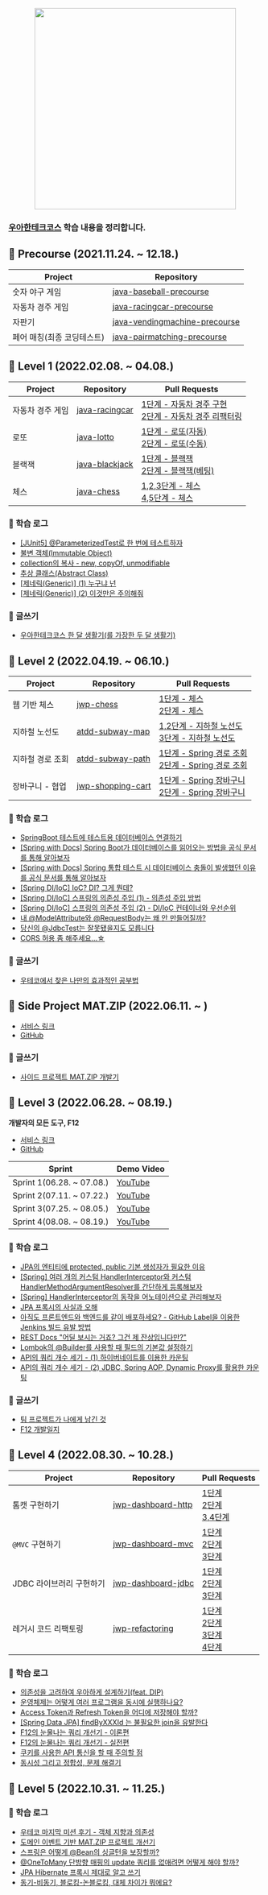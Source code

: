 <p align="center"><img src=https://images.velog.io/images/ohzzi/post/4ab19a59-f0bc-4d02-9b5f-5b03991400c5/woowacourse.jpg height=400px></p>

### [우아한테크코스](https://woowacourse.github.io/) 학습 내용을 정리합니다.

## :loudspeaker: Precourse (2021.11.24. ~ 12.18.)
|Project|Repository|
|-|-|
|숫자 야구 게임|[java-baseball-precourse](https://github.com/Ohzzi/java-baseball-precourse/tree/Ohzzi)|
|자동차 경주 게임|[java-racingcar-precourse](https://github.com/Ohzzi/java-racingcar-precourse/tree/Ohzzi)|
|자판기|[java-vendingmachine-precourse](https://github.com/Ohzzi/java-vendingmachine-precourse/tree/Ohzzi)|
|페어 매칭(최종 코딩테스트)|[java-pairmatching-precourse](https://github.com/Ohzzi/java-pairmatching-precourse/tree/Ohzzi)|

## :loudspeaker: Level 1 (2022.02.08. ~ 04.08.)
|Project|Repository|Pull Requests|
|-|-|-|
|자동차 경주 게임|[java-racingcar](https://github.com/woowacourse/java-racingcar/tree/ohzzi)|[1단계 - 자동차 경주 구현](https://github.com/woowacourse/java-racingcar/pull/281)</br>[2단계 - 자동차 경주 리팩터링](https://github.com/woowacourse/java-racingcar/pull/366)|
|로또|[java-lotto](https://github.com/woowacourse/java-lotto)|[1단계 - 로또(자동)](https://github.com/woowacourse/java-lotto/pull/348)</br>[2단계 - 로또(수동)](https://github.com/woowacourse/java-lotto/pull/438)|
|블랙잭|[java-blackjack](https://github.com/woowacourse/java-blackjack)|[1단계 - 블랙잭](https://github.com/woowacourse/java-blackjack/pull/225)</br>[2단계 - 블랙잭(베팅)](https://github.com/woowacourse/java-blackjack/pull/301)|
|체스|[java-chess](https://github.com/woowacourse/java-chess)|[1,2,3단계 - 체스](https://github.com/woowacourse/java-chess/pull/279)</br>[4,5단계 - 체스](https://github.com/woowacourse/java-chess/pull/392)|

### :mag_right: 학습 로그
- [[JUnit5] @ParameterizedTest로 한 번에 테스트하자](https://velog.io/@ohzzi/junit5-parameterizedtest)
- [불변 객체(Immutable Object)](https://velog.io/@ohzzi/%EB%B6%88%EB%B3%80-%EA%B0%9D%EC%B2%B4Immutable-Object)
- [collection의 복사 - new, copyOf, unmodifiable](https://velog.io/@ohzzi/collection%EC%9D%98-%EB%B3%B5%EC%82%AC-new-copyOf-unmodifiable)
- [추상 클래스(Abstract Class)](https://velog.io/@ohzzi/%EC%B6%94%EC%83%81-%ED%81%B4%EB%9E%98%EC%8A%A4%EC%99%80-%EC%9D%B8%ED%84%B0%ED%8E%98%EC%9D%B4%EC%8A%A4)
- [[제네릭(Generic)] (1) 누구냐 넌](https://velog.io/@ohzzi/Generic-1-Generic-who-are-you)
- [[제네릭(Generic)] (2) 이것만은 주의해줘](https://velog.io/@ohzzi/Generic-2)

### :pencil: 글쓰기
- [우아한테크코스 한 달 생활기(를 가장한 두 달 생활기)](https://velog.io/@ohzzi/%EC%9A%B0%EC%95%84%ED%95%9C%ED%85%8C%ED%81%AC%EC%BD%94%EC%8A%A4-%ED%95%9C-%EB%8B%AC-%EC%83%9D%ED%99%9C%EA%B8%B0)

## :loudspeaker: Level 2 (2022.04.19. ~ 06.10.)
|Project|Repository|Pull Requests|
|-|-|-|
|웹 기반 체스|[jwp-chess](https://github.com/woowacourse/jwp-chess/tree/ohzzi)|[1단계 - 체스](https://github.com/woowacourse/jwp-chess/pull/370)</br>[2단계 - 체스](https://github.com/woowacourse/jwp-chess/pull/413)|
|지하철 노선도|[atdd-subway-map](https://github.com/woowacourse/atdd-subway-map)|[1,2단계 - 지하철 노선도](https://github.com/woowacourse/atdd-subway-map/pull/179)</br>[3단계 - 지하철 노선도](https://github.com/woowacourse/atdd-subway-map/pull/323)|
|지하철 경로 조회|[atdd-subway-path](https://github.com/woowacourse/atdd-subway-path)|[1단계 - Spring 경로 조회](https://github.com/woowacourse/atdd-subway-path/pull/226)</br>[2단계 - Spring 경로 조회](https://github.com/woowacourse/atdd-subway-path/pull/269)|
|장바구니 - 협업|[jwp-shopping-cart](https://github.com/woowacourse/jwp-shopping-cart)|[1단계 - Spring 장바구니](https://github.com/woowacourse/jwp-shopping-cart/pull/8)</br>[2단계 - Spring 장바구니](https://github.com/woowacourse/jwp-shopping-cart/pull/98)|

### :mag_right: 학습 로그
- [SpringBoot 테스트에 테스트용 데이터베이스 연결하기](https://velog.io/@ohzzi/SpringBoot-%ED%85%8C%EC%8A%A4%ED%8A%B8%EC%97%90-%ED%85%8C%EC%8A%A4%ED%8A%B8%EC%9A%A9-%EB%8D%B0%EC%9D%B4%ED%84%B0%EB%B2%A0%EC%9D%B4%EC%8A%A4-%EC%97%B0%EA%B2%B0%ED%95%98%EA%B8%B0)
- [[Spring with Docs] Spring Boot가 데이터베이스를 읽어오는 방법을 공식 문서를 통해 알아보자](https://velog.io/@ohzzi/Spring-Boot%EA%B0%80-%EB%8D%B0%EC%9D%B4%ED%84%B0%EB%B2%A0%EC%9D%B4%EC%8A%A4%EB%A5%BC-%EC%9D%BD%EC%96%B4%EC%98%A4%EB%8A%94-%EB%B0%A9%EB%B2%95%EC%9D%84-%EA%B3%B5%EC%8B%9D-%EB%AC%B8%EC%84%9C%EB%A5%BC-%ED%86%B5%ED%95%B4-%EC%95%8C%EC%95%84%EB%B3%B4%EC%9E%90)
- [[Spring with Docs] Spring 통합 테스트 시 데이터베이스 충돌이 발생했던 이유를 공식 문서를 통해 알아보자](https://velog.io/@ohzzi/Spring-%ED%86%B5%ED%95%A9-%ED%85%8C%EC%8A%A4%ED%8A%B8-%EC%8B%9C-%EB%8D%B0%EC%9D%B4%ED%84%B0%EB%B2%A0%EC%9D%B4%EC%8A%A4-%EC%B6%A9%EB%8F%8C%EC%9D%B4-%EB%B0%9C%EC%83%9D%ED%95%98%EB%8A%94-%EC%9D%B4%EC%9C%A0%EB%A5%BC-%EA%B3%B5%EC%8B%9D-%EB%AC%B8%EC%84%9C%EB%A5%BC-%ED%86%B5%ED%95%B4-%EC%95%8C%EC%95%84%EB%B3%B4%EC%9E%90)
- [[Spring DI/IoC] IoC? DI? 그게 뭔데?](https://velog.io/@ohzzi/Spring-DIIoC-IoC-DI-%EA%B7%B8%EA%B2%8C-%EB%AD%94%EB%8D%B0)
- [[Spring DI/IoC] 스프링의 의존성 주입 (1) - 의존성 주입 방법](https://velog.io/@ohzzi/Spring-DIIoC-%EC%8A%A4%ED%94%84%EB%A7%81%EC%9D%98-%EC%9D%98%EC%A1%B4%EC%84%B1-%EC%A3%BC%EC%9E%85)
- [[Spring DI/IoC] 스프링의 의존성 주입 (2) - DI/IoC 컨테이너와 우선순위](https://velog.io/@ohzzi/Spring-DIIoC-%EC%8A%A4%ED%94%84%EB%A7%81%EC%9D%98-%EC%9D%98%EC%A1%B4%EC%84%B1-%EC%A3%BC%EC%9E%85-2-DIIoC-%EC%BB%A8%ED%85%8C%EC%9D%B4%EB%84%88%EC%99%80-%EC%9A%B0%EC%84%A0%EC%88%9C%EC%9C%84)
- [내 @ModelAttribute와 @RequestBody는 왜 안 만들어질까?](https://prolog.techcourse.co.kr/studylogs/2384)
- [당신의 @JdbcTest는 잘못됐을지도 모릅니다](https://prolog.techcourse.co.kr/studylogs/2409)
- [CORS 허용 좀 해주세요...☆](https://velog.io/@ohzzi/CORS-%ED%97%88%EC%9A%A9-%EC%A2%80-%ED%95%B4%EC%A3%BC%EC%84%B8%EC%9A%94)

### :pencil: 글쓰기
- [우테코에서 찾은 나만의 효과적인 공부법](https://velog.io/@ohzzi/%EC%9A%B0%EC%95%84%ED%95%9C%ED%85%8C%ED%81%AC%EC%BD%94%EC%8A%A4-4%EA%B8%B0-%EC%9A%B0%ED%85%8C%EC%BD%94%EC%97%90%EC%84%9C-%EC%B0%BE%EC%9D%80-%EB%82%98%EB%A7%8C%EC%9D%98-%ED%9A%A8%EA%B3%BC%EC%A0%81%EC%9D%B8-%EA%B3%B5%EB%B6%80%EB%B2%95)

## :loudspeaker: Side Project MAT.ZIP (2022.06.11. ~ )
- [서비스 링크](https://the-fellowship-of-the-matzip.github.io/)
- [GitHub](https://github.com/The-Fellowship-of-the-matzip/mat.zip-back/)

### :pencil: 글쓰기
- [사이드 프로젝트 MAT.ZIP 개발기](https://velog.io/@ohzzi/%EC%9A%B0%EC%95%84%ED%95%9C%ED%85%8C%ED%81%AC%EC%BD%94%EC%8A%A4-4%EA%B8%B0-%EC%82%AC%EC%9D%B4%EB%93%9C-%ED%94%84%EB%A1%9C%EC%A0%9D%ED%8A%B8-MAT.ZIP-%EA%B0%9C%EB%B0%9C%EA%B8%B0)

## :loudspeaker: Level 3 (2022.06.28. ~ 08.19.)
**개발자의 모든 도구, F12**
- [서비스 링크](https://f12.app)
- [GitHub](https://github.com/woowacourse-teams/2022-f12)

|Sprint|Demo Video|
|-|-|
|Sprint 1(06.28. ~ 07.08.)|[YouTube](https://www.youtube.com/watch?v=hD-ItzSmBY8&t=488s)|
|Sprint 2(07.11. ~ 07.22.)|[YouTube](https://www.youtube.com/watch?v=4rlNaKAW3Q4)|
|Sprint 3(07.25. ~ 08.05.)|[YouTube](https://www.youtube.com/watch?v=0TahIz00h0I&t=751s)|
|Sprint 4(08.08. ~ 08.19.)|[YouTube](https://www.youtube.com/watch?v=pwllAnUE_wg)|

### :mag_right: 학습 로그
- [JPA의 엔티티에 protected, public 기본 생성자가 필요한 이유](https://velog.io/@ohzzi/JPA%EC%9D%98-%EC%97%94%ED%8B%B0%ED%8B%B0%EC%97%90-protected-public-%EA%B8%B0%EB%B3%B8-%EC%83%9D%EC%84%B1%EC%9E%90%EA%B0%80-%ED%95%84%EC%9A%94%ED%95%9C-%EC%9D%B4%EC%9C%A0)
- [[Spring] 여러 개의 커스텀 HandlerInterceptor와 커스텀 HandlerMethodArgumentResolver를 간단하게 등록해보자](https://velog.io/@ohzzi/Spring-%EC%BB%A4%EC%8A%A4%ED%85%80-HandlerInterceptor%EC%99%80-%EC%BB%A4%EC%8A%A4%ED%85%80-HandlerMethodArgumentResolver%EB%A5%BC-%EA%B0%84%EB%8B%A8%ED%95%98%EA%B2%8C-%EB%93%B1%EB%A1%9D%ED%95%B4%EB%B3%B4%EC%9E%90)
- [[Spring] HandlerInterceptor의 동작을 어노테이션으로 관리해보자](https://velog.io/@ohzzi/Spring-HandlerInterceptor%EC%9D%98-%EB%8F%99%EC%9E%91%EC%9D%84-%EC%96%B4%EB%85%B8%ED%85%8C%EC%9D%B4%EC%85%98%EC%9C%BC%EB%A1%9C-%EA%B4%80%EB%A6%AC%ED%95%B4%EB%B3%B4%EC%9E%90)
- [JPA 프록시의 사실과 오해](https://velog.io/@ohzzi/JPA-%ED%94%84%EB%A1%9D%EC%8B%9C%EC%9D%98-%EC%82%AC%EC%8B%A4%EA%B3%BC-%EC%98%A4%ED%95%B4)
- [아직도 프론트엔드와 백엔드를 같이 배포하세요? - GitHub Label을 이용한 Jenkins 빌드 유발 방법](https://velog.io/@ohzzi/%EC%95%84%EC%A7%81%EB%8F%84-%ED%94%84%EB%A1%A0%ED%8A%B8%EC%97%94%EB%93%9C%EC%99%80-%EB%B0%B1%EC%97%94%EB%93%9C%EB%A5%BC-%EA%B0%99%EC%9D%B4-%EB%B0%B0%ED%8F%AC%ED%95%98%EC%84%B8%EC%9A%94-GitHub-Label%EC%9D%84-%EC%9D%B4%EC%9A%A9%ED%95%9C-Jenkins-%EB%B9%8C%EB%93%9C-%EC%9C%A0%EB%B0%9C-%EB%B0%A9%EB%B2%95)
- [REST Docs "어딜 보시는 거죠? 그건 제 잔상입니다만?"](https://velog.io/@ohzzi/REST-Docs-%EC%96%B4%EB%94%9C-%EB%B3%B4%EC%8B%9C%EB%8A%94-%EA%B1%B0%EC%A3%A0-%EA%B7%B8%EA%B1%B4-%EC%A0%9C-%EC%9E%94%EC%83%81%EC%9E%85%EB%8B%88%EB%8B%A4%EB%A7%8C)
- [Lombok의 @Builder를 사용할 때 필드의 기본값 설정하기](https://velog.io/@ohzzi/Lombok%EC%9D%98-Builder%EB%A5%BC-%EC%82%AC%EC%9A%A9%ED%95%A0-%EB%95%8C-%ED%95%84%EB%93%9C%EC%9D%98-%EA%B8%B0%EB%B3%B8%EA%B0%92-%EC%84%A4%EC%A0%95%ED%95%98%EA%B8%B0)
- [API의 쿼리 개수 세기 - (1) 하이버네이트를 이용한 카운팅](https://velog.io/@ohzzi/API%EC%9D%98-%EC%BF%BC%EB%A6%AC-%EA%B0%9C%EC%88%98-%EC%84%B8%EA%B8%B0-1-%ED%95%98%EC%9D%B4%EB%B2%84%EB%84%A4%EC%9D%B4%ED%8A%B8%EB%A5%BC-%EC%9D%B4%EC%9A%A9%ED%95%9C-%EC%B9%B4%EC%9A%B4%ED%8C%85)
- [API의 쿼리 개수 세기 - (2) JDBC, Spring AOP, Dynamic Proxy를 활용한 카운팅](https://velog.io/@ohzzi/API%EC%9D%98-%EC%BF%BC%EB%A6%AC-%EA%B0%9C%EC%88%98-%EC%84%B8%EA%B8%B0-2-JDBC-Spring-AOP-Dynamic-Proxy%EB%A5%BC-%ED%99%9C%EC%9A%A9%ED%95%9C-%EC%B9%B4%EC%9A%B4%ED%8C%85)

### :pencil: 글쓰기
- [팀 프로젝트가 나에게 남긴 것](https://velog.io/@ohzzi/%EC%9A%B0%EC%95%84%ED%95%9C%ED%85%8C%ED%81%AC%EC%BD%94%EC%8A%A4-4%EA%B8%B0-%ED%8C%80-%ED%94%84%EB%A1%9C%EC%A0%9D%ED%8A%B8%EA%B0%80-%EB%82%98%EC%97%90%EA%B2%8C-%EB%82%A8%EA%B8%B4-%EA%B2%83-dmm0xi4i)
- [F12 개발일지](https://velog.io/@ohzzi?tag=%EA%B0%9C%EB%B0%9C%EC%9D%BC%EC%A7%80)


## :loudspeaker: Level 4 (2022.08.30. ~ 10.28.)

|Project|Repository|Pull Requests|
|-|-|-|
|톰캣 구현하기|[jwp-dashboard-http](https://github.com/woowacourse/jwp-dashboard-http)|[1단계](https://github.com/woowacourse/jwp-dashboard-http/pull/129)</br>[2단계](https://github.com/woowacourse/jwp-dashboard-http/pull/209)</br>[3,4단계](https://github.com/woowacourse/jwp-dashboard-http/pull/299)|
|`@MVC` 구현하기|[jwp-dashboard-mvc](https://github.com/woowacourse/jwp-dashboard-mvc)|[1단계](https://github.com/woowacourse/jwp-dashboard-mvc/pull/119)</br>[2단계](https://github.com/woowacourse/jwp-dashboard-mvc/pull/222)</br>[3단계](https://github.com/woowacourse/jwp-dashboard-mvc/pull/255)|
|JDBC 라이브러리 구현하기|[jwp-dashboard-jdbc](https://github.com/woowacourse/jwp-dashboard-jdbc)|[1단계](https://github.com/woowacourse/jwp-dashboard-jdbc/pull/56)</br>[2단계](https://github.com/woowacourse/jwp-dashboard-jdbc/pull/130)</br>[3단계](https://github.com/woowacourse/jwp-dashboard-jdbc/pull/254)|
|레거시 코드 리팩토링|[jwp-refactoring](https://github.com/woowacourse/jwp-refactoring)|[1단계](https://github.com/woowacourse/jwp-refactoring/pull/204)</br>[2단계](https://github.com/woowacourse/jwp-refactoring/pull/301)</br>[3단계](https://github.com/woowacourse/jwp-refactoring/pull/363)</br>[4단계](https://github.com/woowacourse/jwp-refactoring/pull/418)|

### :mag_right: 학습 로그
- [의존성을 고려하여 우아하게 설계하기(feat. DIP)](https://velog.io/@ohzzi/%EC%9D%98%EC%A1%B4%EC%84%B1%EC%9D%84-%EA%B3%A0%EB%A0%A4%ED%95%98%EC%97%AC-%EC%9A%B0%EC%95%84%ED%95%98%EA%B2%8C-%EC%84%A4%EA%B3%84%ED%95%98%EA%B8%B0)
- [운영체제는 어떻게 여러 프로그램을 동시에 실행하나요?](https://velog.io/@ohzzi/%EC%9A%B4%EC%98%81%EC%B2%B4%EC%A0%9C%EB%8A%94-%EC%96%B4%EB%96%BB%EA%B2%8C-%EC%97%AC%EB%9F%AC-%ED%94%84%EB%A1%9C%EA%B7%B8%EB%9E%A8%EC%9D%84-%EB%8F%99%EC%8B%9C%EC%97%90-%EC%8B%A4%ED%96%89%ED%95%98%EB%82%98%EC%9A%94)
- [Access Token과 Refresh Token을 어디에 저장해야 할까?](https://velog.io/@ohzzi/Access-Token%EA%B3%BC-Refresh-Token%EC%9D%84-%EC%96%B4%EB%94%94%EC%97%90-%EC%A0%80%EC%9E%A5%ED%95%B4%EC%95%BC-%ED%95%A0%EA%B9%8C)
- [[Spring Data JPA] findByXXXId 는 불필요한 join을 유발한다](https://velog.io/@ohzzi/Data-Jpa-findByXXXId-%EB%8A%94-%EB%B6%88%ED%95%84%EC%9A%94%ED%95%9C-join%EC%9D%84-%EC%9C%A0%EB%B0%9C%ED%95%9C%EB%8B%A4)
- [F12의 눈물나는 쿼리 개선기 - 이론편](https://velog.io/@ohzzi/F12%EC%9D%98-%EB%88%88%EB%AC%BC%EB%82%98%EB%8A%94-%EC%BF%BC%EB%A6%AC-%EA%B0%9C%EC%84%A0%EA%B8%B0-%EC%9D%B4%EB%A1%A0%ED%8E%B8)
- [F12의 눈물나는 쿼리 개선기 - 실전편](https://velog.io/@ohzzi/F12%EC%9D%98-%EB%88%88%EB%AC%BC%EB%82%98%EB%8A%94-%EC%BF%BC%EB%A6%AC-%EA%B0%9C%EC%84%A0%EA%B8%B0-%EC%8B%A4%EC%A0%84%ED%8E%B8)
- [쿠키를 사용한 API 통신을 할 때 주의할 점](https://velog.io/@ohzzi/%EC%BF%A0%ED%82%A4%EB%A5%BC-%EC%82%AC%EC%9A%A9%ED%95%9C-API-%ED%86%B5%EC%8B%A0%EC%9D%84-%ED%95%A0-%EB%95%8C-%EC%A3%BC%EC%9D%98%ED%95%A0-%EC%A0%90)
- [동시성 그리고 정합성, 문제 해결기](https://velog.io/@ohzzi/%EB%B0%98%EC%A0%95%EA%B7%9C%ED%99%94-%EC%9D%B4%ED%9B%84-%EB%8F%99%EC%8B%9C%EC%84%B1-%EB%AC%B8%EC%A0%9C-%ED%95%B4%EA%B2%B0%ED%95%98%EA%B8%B0)

## :loudspeaker: Level 5 (2022.10.31. ~ 11.25.)

### :mag_right: 학습 로그
- [우테코 마지막 미션 후기 - 객체 지향과 의존성](https://velog.io/@ohzzi/%EC%9A%B0%ED%85%8C%EC%BD%94-%EB%A7%88%EC%A7%80%EB%A7%89-%EB%AF%B8%EC%85%98-%ED%9B%84%EA%B8%B0-%EA%B0%9D%EC%B2%B4-%EC%A7%80%ED%96%A5%EA%B3%BC-%EC%9D%98%EC%A1%B4%EC%84%B1)
- [도메인 이벤트 기반 MAT.ZIP 프로젝트 개선기](https://velog.io/@ohzzi/%EB%8F%84%EB%A9%94%EC%9D%B8-%EC%9D%B4%EB%B2%A4%ED%8A%B8-%EA%B8%B0%EB%B0%98-MAT.ZIP-%ED%94%84%EB%A1%9C%EC%A0%9D%ED%8A%B8-%EA%B0%9C%EC%84%A0%EA%B8%B0)
- [스프링은 어떻게 @Bean의 싱글턴을 보장할까?](https://velog.io/@ohzzi/%EC%8A%A4%ED%94%84%EB%A7%81%EC%9D%80-%EC%96%B4%EB%96%BB%EA%B2%8C-Bean%EC%9D%98-%EC%8B%B1%EA%B8%80%ED%84%B4%EC%9D%84-%EB%B3%B4%EC%9E%A5%ED%95%A0%EA%B9%8C)
- [@OneToMany 단방향 매핑의 update 쿼리를 없애려면 어떻게 해야 할까?](https://velog.io/@ohzzi/OneToMany-%EB%8B%A8%EB%B0%A9%ED%96%A5-%EB%A7%A4%ED%95%91%EC%9D%98-update-%EC%BF%BC%EB%A6%AC%EB%A5%BC-%EC%97%86%EC%95%A0%EB%A0%A4%EB%A9%B4-%EC%96%B4%EB%96%BB%EA%B2%8C-%ED%95%B4%EC%95%BC-%ED%95%A0%EA%B9%8C)
- [JPA Hibernate 프록시 제대로 알고 쓰기](https://tecoble.techcourse.co.kr/post/2022-10-17-jpa-hibernate-proxy/)
- [동기-비동기, 블로킹-논블로킹, 대체 차이가 뭐에요?](https://velog.io/@ohzzi/%EB%8F%99%EA%B8%B0-%EB%B9%84%EB%8F%99%EA%B8%B0-%EB%B8%94%EB%A1%9C%ED%82%B9-%EB%85%BC%EB%B8%94%EB%A1%9C%ED%82%B9-%EB%8C%80%EC%B2%B4-%EC%B0%A8%EC%9D%B4%EA%B0%80-%EB%AD%90%EC%97%90%EC%9A%94)
